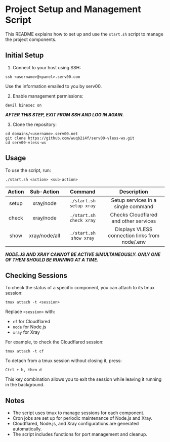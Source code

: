 # Project Setup and Management Script

This README explains how to set up and use the `start.sh` script to manage the project components.

## Initial Setup

1. Connect to your host using SSH:
```
ssh <username>@<panel>.serv00.com
```
Use the information emailed to you by serv00.

2. Enable management permissions:
```
devil binexec on
```
***AFTER THIS STEP, EXIT FROM SSH AND LOG IN AGAIN.***

3. Clone the repository:
```
cd domains/<username>.serv00.net
git clone https://github.com/wuqb2i4f/serv00-vless-ws.git
cd serv00-vless-ws
```

## Usage

To use the script, run:
```
./start.sh <action> <sub-action>
```

| Action | Sub-Action | Command | Description |
| :---: | :---: | :---: | :---: |
| setup | xray/node | `./start.sh setup xray` | Setup services in a single command |
| check | xray/node | `./start.sh check xray` | Checks Cloudflared and other services |
| show | xray/node/all | `./start.sh show xray` | Displays VLESS connection links from node/.env |

***NODE.JS AND XRAY CANNOT BE ACTIVE SIMULTANEOUSLY. ONLY ONE OF THEM SHOULD BE RUNNING AT A TIME.***

## Checking Sessions

To check the status of a specific component, you can attach to its tmux session:
```
tmux attach -t <session>
```
Replace `<session>` with:
- `cf` for Cloudflared
- `node` for Node.js
- `xray` for Xray

For example, to check the Cloudflared session:
```
tmux attach -t cf
```
To detach from a tmux session without closing it, press:
```
Ctrl + b, then d
```
This key combination allows you to exit the session while leaving it running in the background.

## Notes

- The script uses tmux to manage sessions for each component.
- Cron jobs are set up for periodic maintenance of Node.js and Xray.
- Cloudflared, Node.js, and Xray configurations are generated automatically.
- The script includes functions for port management and cleanup.
